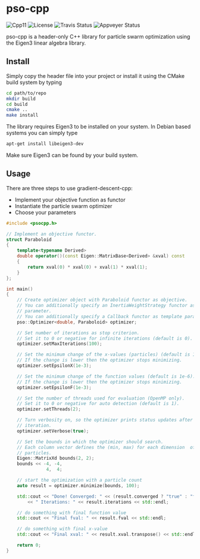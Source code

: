 # pso-cpp

![Cpp11](https://img.shields.io/badge/C%2B%2B-11-blue.svg)
![License](https://img.shields.io/packagist/l/doctrine/orm.svg)
![Travis Status](https://travis-ci.org/Rookfighter/pso-cpp.svg?branch=master)
![Appveyer Status](https://ci.appveyor.com/api/projects/status/cl5iljq9bq6lcusu?svg=true)

pso-cpp is a header-only C++ library for particle swarm optimization using
the Eigen3 linear algebra library.

## Install

Simply copy the header file into your project or install it using
the CMake build system by typing

```bash
cd path/to/repo
mkdir build
cd build
cmake ..
make install
```

The library requires Eigen3 to be installed on your system.
In Debian based systems you can simply type

```bash
apt-get install libeigen3-dev
```

Make sure Eigen3 can be found by your build system.

## Usage

There are three steps to use gradient-descent-cpp:

* Implement your objective function as functor
* Instantiate the particle swarm optimizer
* Choose your parameters

```cpp
#include <psocpp.h>

// Implement an objective functor.
struct Paraboloid
{
    template<typename Derived>
    double operator()(const Eigen::MatrixBase<Derived> &xval) const
    {
        return xval(0) * xval(0) + xval(1) * xval(1);
    }
};

int main()
{
    // Create optimizer object with Paraboloid functor as objective.
    // You can additionally specify an InertiaWeightStrategy functor as template
    // parameter.
    // You can additionally specify a Callback functor as template parameter.
    pso::Optimizer<double, Paraboloid> optimizer;

    // Set number of iterations as stop criterion.
    // Set it to 0 or negative for infinite iterations (default is 0).
    optimizer.setMaxIterations(100);

    // Set the minimum change of the x-values (particles) (default is 1e-6).
    // If the change is lower then the optimizer stops minimizing.
    optimizer.setEpsilonX(1e-3);

    // Set the minimum change of the function values (default is 1e-6).
    // If the change is lower then the optimizer stops minimizing.
    optimizer.setEpsilonF(1e-3);

    // Set the number of threads used for evaluation (OpenMP only).
    // Set it to 0 or negative for auto detection (default is 1).
    optimizer.setThreads(2);

    // Turn verbosity on, so the optimizer prints status updates after each
    // iteration.
    optimizer.setVerbose(true);

    // Set the bounds in which the optimizer should search.
    // Each column vector defines the (min, max) for each dimension  of the
    // particles.
    Eigen::MatrixXd bounds(2, 2);
    bounds << -4, -4,
               4,  4;

    // start the optimization with a particle count
    auto result = optimizer.minimize(bounds, 100);

    std::cout << "Done! Converged: " << (result.converged ? "true" : "false")
        << " Iterations: " << result.iterations << std::endl;

    // do something with final function value
    std::cout << "Final fval: " << result.fval << std::endl;

    // do something with final x-value
    std::cout << "Final xval: " << result.xval.transpose() << std::endl;

    return 0;
}
```
